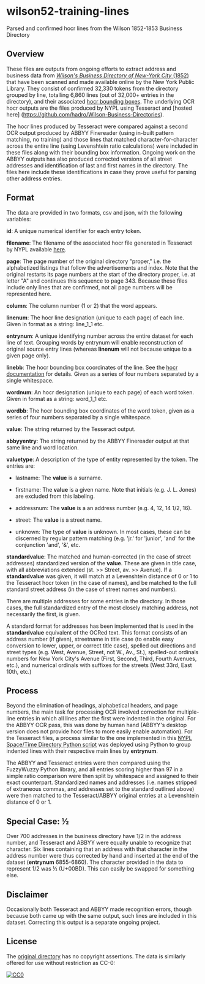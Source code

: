 # wilson52-training-lines
Parsed and confirmed hocr lines from the Wilson 1852-1853 Business Directory

## Overview

These files are outputs from ongoing efforts to extract address and business data from [*Wilson's Business Directory of New-York City* (1852)](https://digitalcollections.nypl.org/items/de3c45b0-a30b-0131-2a1e-58d385a7b928) that have been scanned and made available online by the New York Public Library. They consist of confirmed 32,330 tokens from the directory grouped by line, totalling 6,860 lines (out of 32,000+ entries in the directory), and their associated [hocr bounding boxes](https://kba.github.io/hocr-spec/1.2/). The underlying OCR hocr outputs are the files produced by NYPL using Tesseract and [hosted here] (https://github.com/hadro/Wilson-Business-Directories).

The hocr lines produced by Tesseract were compared against a second OCR output produced by ABBYY Finereader (using in-built pattern matching, no training) and those lines that matched character-for-character across the entire line (using Levenshtein ratio calculations) were included in these files along with their bounding box information. Ongoing work on the ABBYY outputs has also produced corrected versions of all street addresses and identification of last and first names in the directory. The files here include these identifications in case they prove useful for parsing other address entries.

## Format

The data are provided in two formats, csv and json, with the following variables:

**id**: A unique numerical identifier for each entry token.

**filename**: The filename of the associated hocr file generated in Tesseract by NYPL available [here](https://github.com/hadro/Wilson-Business-Directories).

**page**: The page number of the original directory "proper," i.e. the alphabetized listings that follow the advertisements and index. Note that the original restarts its page numbers at the start of the directory proper, i.e. at letter "A" and continues this sequence to page 343. Because these files include only lines that are confirmed, not all page numbers will be represented here.

**column**: The column number (1 or 2) that the word appears.

**linenum**: The hocr line designation (unique to each page) of each line. Given in format as a string: line_1_1 etc.

**entrynum**: A unique identifying number across the entire dataset for each line of text. Grouping words by entrynum will enable reconstruction of original source entry lines (whereas **linenum** will not because unique to a given page only).

**linebb**: The hocr bounding box coordinates of the line. See the [hocr documentation](https://kba.github.io/hocr-spec/1.2/) for details. Given as a series of four numbers separated by a single whitespace.

**wordnum**: An hocr designation (unique to each page) of each word token. Given in format as a string: word_1_1 etc.

**wordbb**: The hocr bounding box coordinates of the word token, given as a series of four numbers separated by a single whitespace.

**value**: The string returned by the Tesseract output.

**abbyyentry**: The string returned by the ABBYY Finereader output at that same line and word location.

**valuetype**: A description of the type of entity represented by the token. The entries are:

 - lastname: The **value** is a surname.
 
 - firstname: The **value** is a given name. Note that initials (e.g. J. L. Jones) are excluded from this labeling.
 
 - addressnum: The **value** is a an address number (e.g. 4, 12, 14 1/2, 16).
 
 - street: The **value** is a street name.

 - unknown: The type of **value** is unknown. In most cases, these can be discerned by regular pattern matching (e.g. 'jr.' for 'junior', 'and' for the conjunction 'and', '&', etc.
 
**standardvalue**: The matched and human-corrected (in the case of street addresses) standardized version of the **value**. These are given in title case, with all abbreviations extended (st. >> Street, av. >> Avenue). If a **standardvalue** was given, it will match at a Levenshtein distance of 0 or 1 to the Tesseract hocr token (in the case of names), and be matched to the full standard street address (in the case of street names and numbers). 

There are multiple addresses for some entries in the directory. In those cases, the full standardized entry of the most closely  matching address, not necessarily the first, is given.

A standard format for addresses has been implemented that is used in the **standardvalue** equivalent of the OCRed text. This format consists of an address number (if given), streetname in title case (to enable easy conversion to lower, upper, or correct title case), spelled out directions and street types (e.g. West, Avenue, Street, not W., Av., St.), spelled-out ordinals numbers for New York City's Avenue (First, Second, Third, Fourth Avenues, etc.), and numerical ordinals with suffixes for the streets (West 33rd, East 10th, etc.)

## Process

Beyond the elimination of headings, alphabetical headers, and page numbers, the main task for processing OCR involved correction for multiple-line entries in which all lines after the first were indented in the original. For the ABBYY OCR pass, this was done by human hand (ABBYY's desktop version does not provide hocr files to more easily enable automation). For the Tesseract files, a process similar to the one implemented in this [NYPL Space/Time Directory Python script](https://github.com/nypl-spacetime/hocr-detect-columns) was deployed using Python to group indented lines with their respective main lines by **entrynum**.

The ABBYY and Tesseract entries were then compared using the FuzzyWuzzy Python library, and all entries scoring higher than 97 in a simple ratio comparison were then split by whitespace and assigned to their exact counterpart. Standardized names and addresses (i.e. names stripped of extraneous commas, and addresses set to the standard outlined above) were then matched to the Tesseract/ABBYY original entries at a Levenshtein distance of 0 or 1.

## Special Case: ½

Over 700 addresses in the business directory have 1/2 in the address number, and Tesseract and ABBYY were equally unable to recognize that character. Six lines containing that an address with that character in the address number were thus corrected by hand and inserted at the end of the dataset (**entrynum** 6855-6860). The character provided in the data to represent 1/2 was ½ (U+00BD). This can easily be swapped for something else.  

## Disclaimer

Occasionally both Tesseract and ABBYY made recognition errors, though because both came up with the same output, such lines are included in this dataset. Correcting this output is a separate ongoing project.

## License

The [original directory](https://digitalcollections.nypl.org/items/de3c45b0-a30b-0131-2a1e-58d385a7b928) has no copyright assertions. The data is similarly offered for use without restriction as CC-0: <p xmlns:dct="http://purl.org/dc/terms/" xmlns:vcard="http://www.w3.org/2001/vcard-rdf/3.0#">
  <a rel="license"
     href="http://creativecommons.org/publicdomain/zero/1.0/">
    <img src="https://licensebuttons.net/p/zero/1.0/80x15.png" style="border-style: none;" alt="CC0" />
  </a></p>

